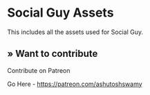 # Social Guy Assets
This includes all the assets used for Social Guy.

## » Want to contribute


Contribute on Patreon

Go Here -  https://patreon.com/ashutoshswamy
